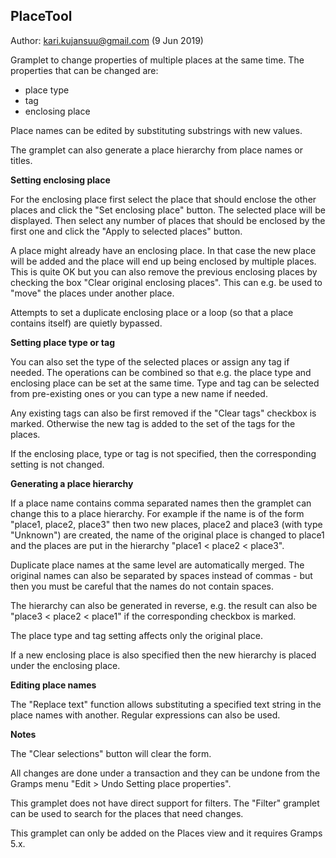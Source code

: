 PlaceTool
---------
Author: kari.kujansuu@gmail.com
(9 Jun 2019)

Gramplet to change properties of multiple places at the same time.
The properties that can be changed are:

- place type
- tag
- enclosing place

Place names can be edited by substituting substrings with new values.

The gramplet can also generate a place hierarchy from place names or titles.

**Setting enclosing place**

For the enclosing place first select the place that should enclose the other places 
and click the "Set enclosing place" button. The selected place will be displayed.
Then select any number of places that should  be enclosed by the first one
and click the "Apply to selected places" button. 

A place might already have an enclosing place. In that case the new place will be added
and the place will end up being enclosed by multiple places. This is quite OK but
you can also remove the previous enclosing places by checking the box "Clear original enclosing places".
This can e.g. be used to "move" the places under another place.

Attempts to set a duplicate enclosing place or a loop (so that a place contains itself) 
are quietly bypassed.

**Setting place type or tag**

You can also set the type of the selected places or assign any tag if needed.
The operations can be combined so that e.g. the place type and enclosing place can be set 
at the same time. Type and tag can be selected from pre-existing ones or you can type
a new name if needed.

Any existing tags can also be first removed if the "Clear tags" checkbox is marked. Otherwise
the new tag is added to the set of the tags for the places. 

If the enclosing place, type or tag is not specified, then the corresponding
setting is not changed.

**Generating a place hierarchy**

If a place name contains comma separated names then the gramplet can change this
to a place hierarchy. For example if the name is of the form "place1, place2, place3"
then two new places, place2 and place3 (with type "Unknown") are created, the name of the original place is changed to place1 and the places are put in the hierarchy "place1 < place2 < place3".

Duplicate place names at the same level are automatically merged. The original names
can also be separated by spaces instead of commas - but then you must be careful that
the names do not contain spaces.

The hierarchy can also be generated in reverse, e.g. the result can also be 
"place3 < place2 < place1" if the corresponding checkbox is marked.

The place type and tag setting affects only the original place.

If a new enclosing place is also specified then the new hierarchy is placed under the
enclosing place.

**Editing place names**

The "Replace text" function allows substituting a specified text string in the place names with another. Regular expressions can also be used.

**Notes**

The "Clear selections" button will clear the form.

All changes are done under a transaction and they can be undone from the Gramps menu 
"Edit > Undo Setting place properties". 

This gramplet does not have direct support for filters. The "Filter" gramplet can be used to search for the places that need changes. 

This gramplet can only be added on the Places view and it requires Gramps 5.x.
